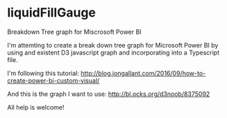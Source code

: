 # liquidFillGauge
Breakdown Tree graph for Miscrosoft Power BI

I'm attemting to create a break down tree graph for Microsoft Power BI by using and existent D3 javascript graph and incorporating into a Typescript file.

I'm following this tutorial:
http://blog.jongallant.com/2016/09/how-to-create-power-bi-custom-visual/

And this is the graph I want to use:
http://bl.ocks.org/d3noob/8375092

All help is welcome!
